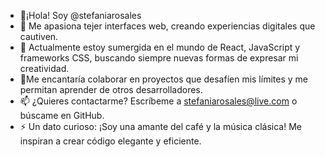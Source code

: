 - 👋¡Hola! Soy @stefaniarosales
- 👀 Me apasiona tejer interfaces web, creando experiencias digitales que cautiven.
- 🌱 Actualmente estoy sumergida en el mundo de React, JavaScript y frameworks CSS, buscando siempre nuevas formas de expresar mi creatividad.
- 💞️Me encantaría colaborar en proyectos que desafíen mis límites y me permitan aprender de otros desarrolladores.
- 📫 ¿Quieres contactarme? Escríbeme a stefaniarosales@live.com o búscame en GitHub.
- ⚡  Un dato curioso: ¡Soy una amante del café y la música clásica! Me inspiran a crear código elegante y eficiente.

<!---
stefaniarosales/stefaniarosales is a ✨ special ✨ repository because its `README.md` (this file) appears on your GitHub profile.
You can click the Preview link to take a look at your changes.
---
